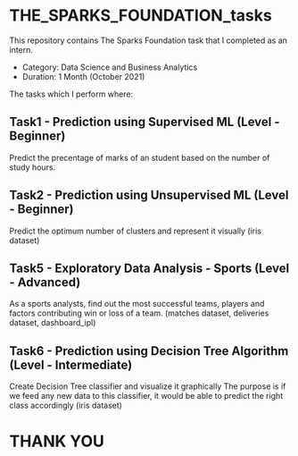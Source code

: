 # THE_SPARKS_FOUNDATION_tasks

This repository contains The Sparks Foundation task that I completed as an intern.
* Category: Data Science and Business Analytics
* Duration: 1 Month (October 2021)

The tasks which I perform where:

## Task1 - Prediction using Supervised ML (Level - Beginner)
Predict the precentage of marks of an student based on the number of study hours.

## Task2 - Prediction using Unsupervised ML (Level - Beginner)
Predict the optimum number of clusters and represent it visually
(iris dataset)

## Task5 - Exploratory Data Analysis - Sports (Level - Advanced)
As a sports analysts, find out the most successful teams, players and factors contributing win or loss of a team.
(matches dataset, deliveries dataset, dashboard_ipl)

## Task6 - Prediction using Decision Tree Algorithm (Level - Intermediate)
Create Decision Tree classifier and visualize it graphically
The purpose is if we feed any new data to this classifier, it would be able to predict the right class accordingly
(iris dataset)

# THANK YOU
